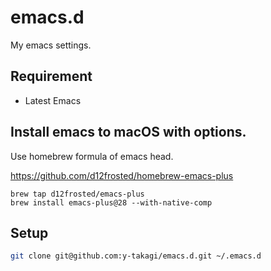 # emacs.d
My emacs settings.

## Requirement
- Latest Emacs

## Install emacs to macOS with options.
Use homebrew formula of emacs head.

https://github.com/d12frosted/homebrew-emacs-plus

```
brew tap d12frosted/emacs-plus
brew install emacs-plus@28 --with-native-comp
```
## Setup

```bash
git clone git@github.com:y-takagi/emacs.d.git ~/.emacs.d
```
